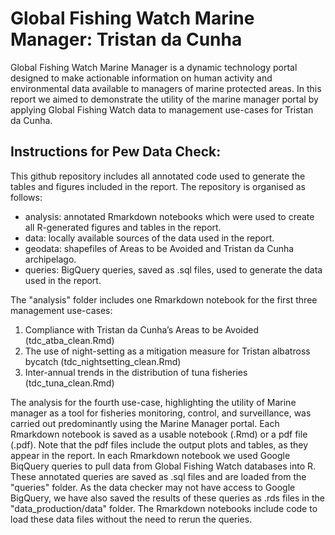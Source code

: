 # Global Fishing Watch Marine Manager: Tristan da Cunha

Global Fishing Watch Marine Manager is a dynamic technology portal designed to make actionable information on human activity and environmental data available to managers of marine protected areas. In this report we aimed to demonstrate the utility of the marine manager portal by applying Global Fishing Watch data to management use-cases for Tristan da Cunha.

## Instructions for Pew Data Check:
This github repository includes all annotated code used to generate the tables and figures included in the report. The repository is organised as follows:

* analysis: annotated Rmarkdown notebooks which were used to create all R-generated figures and tables in the report.
* data: locally available sources of the data used in the report.
* geodata: shapefiles of Areas to be Avoided and Tristan da Cunha archipelago.
* queries: BigQuery queries, saved as .sql files, used to generate the data used in the report. 

The "analysis" folder includes one Rmarkdown notebook for the first three management use-cases:

1. Compliance with Tristan da Cunha’s Areas to be Avoided (tdc_atba_clean.Rmd)
2. The use of night-setting as a mitigation measure for Tristan albatross bycatch (tdc_nightsetting_clean.Rmd)
3. Inter-annual trends in the distribution of tuna fisheries (tdc_tuna_clean.Rmd)

The analysis for the fourth use-case, highlighting the utility of Marine manager as a tool for fisheries monitoring, control, and surveillance, was carried out predominantly using the Marine Manager portal. Each Rmarkdown notebook is saved as a usable notebook (.Rmd) or a pdf file (.pdf). Note that the pdf files include the output plots and tables, as they appear in the report. In each Rmarkdown notebook we used Google BiqQuery queries to pull data from Global Fishing Watch databases into R. These annotated queries are saved as .sql files and are loaded from the "queries" folder. As the data checker may not have access to Google BigQuery, we have also saved the results of these queries as .rds files in the "data_production/data" folder. The Rmarkdown notebooks include code to load these data files without the need to rerun the queries.
